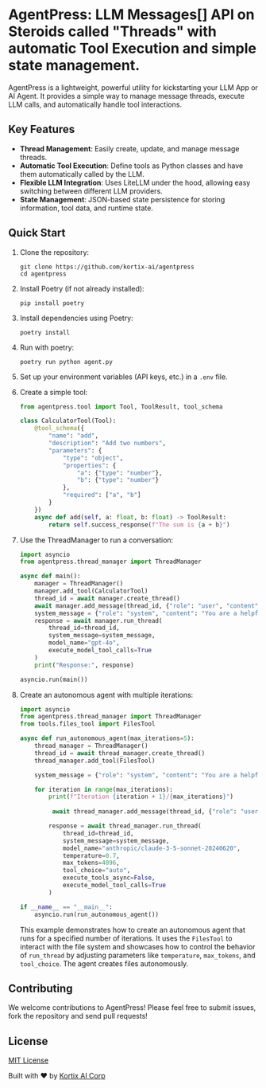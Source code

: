 # AgentPress: LLM Messages[] API on Steroids called "Threads" with automatic Tool Execution and simple state management.

AgentPress is a lightweight, powerful utility for kickstarting your LLM App or AI Agent. It provides a simple way to manage message threads, execute LLM calls, and automatically handle tool interactions.

## Key Features

- **Thread Management**: Easily create, update, and manage message threads.
- **Automatic Tool Execution**: Define tools as Python classes and have them automatically called by the LLM.
- **Flexible LLM Integration**: Uses LiteLLM under the hood, allowing easy switching between different LLM providers.
- **State Management**: JSON-based state persistence for storing information, tool data, and runtime state.


## Quick Start

1. Clone the repository:
   ```
   git clone https://github.com/kortix-ai/agentpress
   cd agentpress
   ```

2. Install Poetry (if not already installed):
   ```
   pip install poetry
   ```

3. Install dependencies using Poetry:
   ```
   poetry install
   ```

4. Run with poetry:
   ```
   poetry run python agent.py 
   ```

5. Set up your environment variables (API keys, etc.) in a `.env` file.

6. Create a simple tool:
   ```python
   from agentpress.tool import Tool, ToolResult, tool_schema

   class CalculatorTool(Tool):
       @tool_schema({
           "name": "add",
           "description": "Add two numbers",
           "parameters": {
               "type": "object",
               "properties": {
                   "a": {"type": "number"},
                   "b": {"type": "number"}
               },
               "required": ["a", "b"]
           }
       })
       async def add(self, a: float, b: float) -> ToolResult:
           return self.success_response(f"The sum is {a + b}")
   ```

7. Use the ThreadManager to run a conversation:
   ```python
   import asyncio
   from agentpress.thread_manager import ThreadManager

   async def main():
       manager = ThreadManager()
       manager.add_tool(CalculatorTool)
       thread_id = await manager.create_thread()
       await manager.add_message(thread_id, {"role": "user", "content": "What's 2 + 2?"})
       system_message = {"role": "system", "content": "You are a helpful assistant with calculation abilities."}
       response = await manager.run_thread(
           thread_id=thread_id,
           system_message=system_message,
           model_name="gpt-4o",
           execute_model_tool_calls=True
       )
       print("Response:", response)

   asyncio.run(main())
   ```


8. Create an autonomous agent with multiple iterations:
   ```python
   import asyncio
   from agentpress.thread_manager import ThreadManager
   from tools.files_tool import FilesTool

   async def run_autonomous_agent(max_iterations=5):
       thread_manager = ThreadManager()
       thread_id = await thread_manager.create_thread()
       thread_manager.add_tool(FilesTool)

       system_message = {"role": "system", "content": "You are a helpful assistant that can create, read, update, and delete files."}

       for iteration in range(max_iterations):
           print(f"Iteration {iteration + 1}/{max_iterations}")
           
            await thread_manager.add_message(thread_id, {"role": "user", "content": "Continue!"})

           response = await thread_manager.run_thread(
               thread_id=thread_id,
               system_message=system_message,
               model_name="anthropic/claude-3-5-sonnet-20240620",
               temperature=0.7,
               max_tokens=4096,
               tool_choice="auto",
               execute_tools_async=False,
               execute_model_tool_calls=True
           )

   if __name__ == "__main__":
       asyncio.run(run_autonomous_agent())
   ```

   This example demonstrates how to create an autonomous agent that runs for a specified number of iterations. It uses the `FilesTool` to interact with the file system and showcases how to control the behavior of `run_thread` by adjusting parameters like `temperature`, `max_tokens`, and `tool_choice`. The agent creates files autonomously.


## Contributing

We welcome contributions to AgentPress! Please feel free to submit issues, fork the repository and send pull requests!

## License

[MIT License](LICENSE)

Built with ❤️ by [Kortix AI Corp](https://www.kortix.ai)







